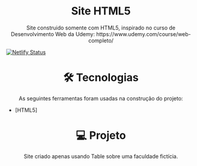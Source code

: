 <h1 align="center">Site HTML5</h1> 
<p align="center">Site construido somente com HTML5, inspirado no curso de Desenvolvimento Web da Udemy: https://www.udemy.com/course/web-completo/</p> 


[![Netlify Status](https://api.netlify.com/api/v1/badges/236e9b80-0b26-4cb9-91a8-eccceca92953/deploy-status)](https://app.netlify.com/sites/site-somente-em-html/deploys)

<h1 align="center">🛠 Tecnologias</h1>

<p align="center">As seguintes ferramentas foram usadas na construção do projeto:</p>

- [HTML5] 

<h1 align="center">💻 Projeto</h1>
<p align="center">Site criado apenas usando Table sobre uma faculdade fictícia.</p>
